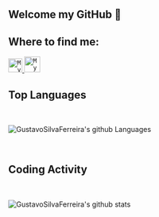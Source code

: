## Welcome my GitHub 👋

## Where to find me:

<a href="https://www.linkedin.com/in/gustavo-s-ferreira/" target="_blank">
  <code><img alt="My linkedin" width="28" src="https://www.flaticon.com/svg/static/icons/svg/1383/1383262.svg" /></code>
</a>

<a href="mailto:guto7626@hotmail.com">
  <code><img alt="My e-mail" width="32" src="https://www.flaticon.com/svg/static/icons/svg/324/324123.svg" /></code>
</a>

<br/>

## Top Languages

<br/>
<p>
  <img src="https://github-readme-stats.vercel.app/api/top-langs/?username=GustavoSilvaFerreira&theme=blue-green" alt="GustavoSilvaFerreira's github Languages" />
</p>

<br/>

## Coding Activity

<br/>

<p>
  <img src="https://github-readme-stats.vercel.app/api?username=GustavoSilvaFerreira&show_icons=true&theme=blue-green" alt="GustavoSilvaFerreira's github stats" />
</p>

<!--
**GustavoSilvaFerreira/GustavoSilvaFerreira** is a ✨ _special_ ✨ repository because its `README.md` (this file) appears on your GitHub profile.

Here are some ideas to get you started:

- 🔭 I’m currently working on ...
- 🌱 I’m currently learning ...
- 👯 I’m looking to collaborate on ...
- 🤔 I’m looking for help with ...
- 💬 Ask me about ...
- 📫 How to reach me: ...
- 😄 Pronouns: ...
- ⚡ Fun fact: ...
-->
